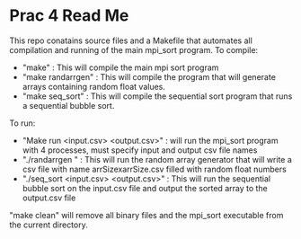 # Prac 4 Read Me
This repo conatains source files and a Makefile that automates all compilation and running of the main mpi_sort program.
To compile:
  - "make" : This will compile the main mpi sort program
  - "make randarrgen" : This will compile the program that will generate arrays containing random float values.
  - "make seq_sort" : This will compile the sequential sort program that runs a sequential bubble sort.

To run:
  - "Make run <input.csv> <output.csv>" : will run the mpi_sort program with 4 processes, must specify input and output csv file names
  - "./randarrgen <arrSize>" : This will run the random array generator that will write a csv file with name arrSizexarrSize.csv filled with random float numbers
  - "./seq_sort <input.csv> <output.csv>" : This will run the sequential bubble sort on the input.csv file and output the sorted array to the output.csv file

"make clean" will remove all binary files and the mpi_sort executable from the current directory.
